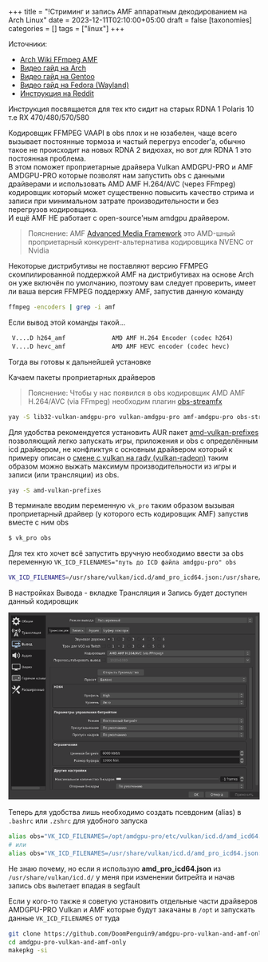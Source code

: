 +++
title = "!Стриминг и запись AMF аппаратным декодированием на Arch Linux"
date = 2023-12-11T02:10:00+05:00
draft = false
[taxonomies]
categories = []
tags = ["linux"]
+++

Источники:

- [Arch Wiki FFmpeg AMF](https://wiki.archlinux.org/title/FFmpeg#AMD_AMF)
- [Видео гайд на Arch](https://www.youtube.com/watch?v=SRGAA7PyAEI)
- [Видео гайд на Gentoo](https://www.youtube.com/watch?v=-HWt-yZcGcY)
- [Видео гайд на Fedora (Wayland)](https://www.youtube.com/watch?v=gQtO3tlMqE4)
- [Инструкция на Reddit](https://www.reddit.com/r/linux_gaming/comments/qwqxwd/how_to_enable_amd_amf_encoding_in_obs/)

Инструкция посвящается для тех кто сидит на старых RDNA 1 Polaris 10 т.е RX 470/480/570/580

Кодировщик FFMPEG VAAPI в obs плох и не юзабелен, чаще всего вызывает постоянные тормоза и частый перегруз encoder'а, обычно такое не происходит на новых RDNA 2 видюхах, но вот для RDNA 1 это постоянная проблема.\
В этом поможет проприетарные драйвера Vulkan AMDGPU-PRO и AMF AMDGPU-PRO которые позволят нам запустить obs с данными драйверами и использовать AMD AMF H.264/AVC (через FFmpeg) кодировщик который может существенно повысить качество стрима и записи при минимальном затрате производительности и без перегрузов кодировщика.\
И ещё AMF НЕ работает с open-source'ным amdgpu драйвером.

> Пояснение: AMF [Advanced Media Framework](https://github.com/GPUOpen-LibrariesAndSDKs/AMF) это AMD-шный проприетарный конкурент-альтернатива кодировщика NVENC от Nvidia

Некоторые дистрибутивы не поставляют версию FFMPEG скомпилированной поддержкой AMF на дистрибутивах на основе Arch он уже включён по умолчанию, поэтому вам следует проверить, имеет ли ваша версия FFMPEG поддержку AMF, запустив данную команду

```sh
ffmpeg -encoders | grep -i amf
```

Если вывод этой команды такой...

```txt
 V....D h264_amf             AMD AMF H.264 Encoder (codec h264)
 V....D hevc_amf             AMD AMF HEVC encoder (codec hevc)
```

Тогда вы готовы к дальнейшей установке

Качаем пакеты проприетарных драйверов

> Пояснение: Чтобы у нас появился в obs кодировщик AMD AMF H.264/AVC (via FFmpeg) необходим плагин [obs-streamfx](https://github.com/Xaymar/obs-StreamFX)

```sh
yay -S lib32-vulkan-amdgpu-pro vulkan-amdgpu-pro amf-amdgpu-pro obs-streamfx
```

Для удобства рекомендуется установить AUR пакет [amd-vulkan-prefixes](https://aur.archlinux.org/packages/amd-vulkan-prefixes) позволяющий легко запускать игры, приложения и obs с определённым icd драйвером, не конфликтуя с основным драйвером который к примеру описан о [смене с vulkan на radv (vulkan-radeon)](TODO) таким образом можно выжать максимум производительности из игры и записи (или трансляции) из obs.

```sh
yay -S amd-vulkan-prefixes
```

В терминале вводим переменную `vk_pro` таким образом вызывая проприетарный драйвер (у которого есть кодировщик AMF) запустив вместе с ним obs

```sh
$ vk_pro obs
```

Для тех кто хочет всё запустить вручную необходимо ввести за obs переменную `VK_ICD_FILENAMES="путь до ICD файла amdgpu-pro" obs`

```sh
VK_ICD_FILENAMES=/usr/share/vulkan/icd.d/amd_pro_icd64.json:/usr/share/vulkan/icd.d/amd_pro_icd32.json obs
```

В настройках Вывода - вкладке Трансляция и Запись будет доступен данный кодировщик

![image](/images/streaming-recording-using-amf-enc-in-obs/obs-settings.png)

Теперь для удобства лишь необходимо создать псевдоним (alias) в `.bashrc` или `.zshrc` для удобного запуска

```sh
alias obs="VK_ICD_FILENAMES=/opt/amdgpu-pro/etc/vulkan/icd.d/amd_icd64.json:/opt/amdgpu-pro/etc/vulkan/icd.d/amd_icd32.json OBS_USE_EGL=1 obs"
# или
alias obs="VK_ICD_FILENAMES=/usr/share/vulkan/icd.d/amd_pro_icd64.json:/usr/share/vulkan/icd.d/amd_pro_icd32.json OBS_USE_EGL=1  obs"
```

Не знаю почему, но если я использую **amd_pro_icd64.json** из ``/usr/share/vulkan/icd.d/`` у меня при изменении битрейта и начав запись obs вылетает впадая в segfault

Если у кого-то также я советую установить отдельные части драйверов AMDGPU-PRO Vulkan и AMF которые будут закачаны в ``/opt`` и запускать данные `VK_ICD_FILENAMES` от туда

```sh
git clone https://github.com/DoomPenguin9/amdgpu-pro-vulkan-and-amf-only.git
cd amdgpu-pro-vulkan-and-amf-only
makepkg -si
```
